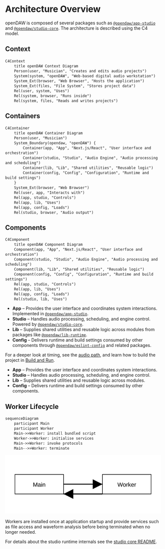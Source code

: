 # Architecture Overview

openDAW is composed of several packages such as
[`@opendaw/app-studio`](../package-inventory.md#app) and
[`@opendaw/studio-core`](../package-inventory.md#studio). The architecture is
described using the C4 model.

## Context

```mermaid
C4Context
    title openDAW Context Diagram
    Person(user, "Musician", "Creates and edits audio projects")
    System(system, "openDAW", "Web‑based digital audio workstation")
    System_Ext(browser, "Web Browser", "Hosts the application")
    System_Ext(files, "File System", "Stores project data")
    Rel(user, system, "Uses")
    Rel(system, browser, "Runs inside")
    Rel(system, files, "Reads and writes projects")
```

## Containers

```mermaid
C4Container
    title openDAW Container Diagram
    Person(user, "Musician")
    System_Boundary(opendaw, "openDAW") {
        Container(app, "App", "Next.js/React", "User interface and orchestration")
        Container(studio, "Studio", "Audio Engine", "Audio processing and scheduling")
        Container(lib, "Lib", "Shared utilities", "Reusable logic")
        Container(config, "Config", "Configuration", "Runtime and build settings")
    }
    System_Ext(browser, "Web Browser")
    Rel(user, app, "Interacts with")
    Rel(app, studio, "Controls")
    Rel(app, lib, "Uses")
    Rel(app, config, "Loads")
    Rel(studio, browser, "Audio output")
```

## Components

```mermaid
C4Component
    title openDAW Component Diagram
    Component(app, "App", "Next.js/React", "User interface and orchestration")
    Component(studio, "Studio", "Audio Engine", "Audio processing and scheduling")
    Component(lib, "Lib", "Shared utilities", "Reusable logic")
    Component(config, "Config", "Configuration", "Runtime and build settings")
    Rel(app, studio, "Controls")
    Rel(app, lib, "Uses")
    Rel(app, config, "Loads")
    Rel(studio, lib, "Uses")
```


- **App** – Provides the user interface and coordinates system interactions. Implemented in
  [`@opendaw/app-studio`](../package-inventory.md#app).
- **Studio** – Handles audio processing, scheduling, and engine control. Powered by
  [`@opendaw/studio-core`](../package-inventory.md#studio).
- **Lib** – Supplies shared utilities and reusable logic across modules from packages like
  [`@opendaw/lib-runtime`](../package-inventory.md#lib).
- **Config** – Delivers runtime and build settings consumed by other components through
  [`@opendaw/eslint-config`](../package-inventory.md#config) and related packages.

For a deeper look at timing, see the [audio path](./audio-path.md), and
learn how to build the project in [Build and Run](../build-and-run/setup.md).

- **App** – Provides the user interface and coordinates system interactions.
- **Studio** – Handles audio processing, scheduling, and engine control.
- **Lib** – Supplies shared utilities and reusable logic across modules.
- **Config** – Delivers runtime and build settings consumed by other components.

## Worker Lifecycle

```mermaid
sequenceDiagram
    participant Main
    participant Worker
    Main->>Worker: install bundled script
    Worker->>Worker: initialise services
    Main->>Worker: invoke protocols
    Main-->>Worker: terminate
```
![Worker flow diagram](../../../../assets/architecture/worker-flow.svg)

Workers are installed once at application startup and provide services such as
file access and waveform analysis before being terminated when no longer
needed.

For details about the studio runtime internals see the
[studio core README](../../../studio/core/README.md).



